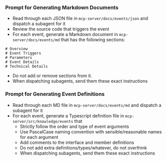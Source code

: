 ### Prompt for Generating Markdown Documents
- Read through each JSON file in `mcp-server/docs/events/json` and dispatch a subagent for it
- Review the source code that triggers the event
- For each event, generate a Markdown document in `mcp-server/docs/events/md` that has the following sections:
```
# Overview
# Event Triggers
# Parameters
# Event Details
# Technical Details
```
- Do not add or remove sections from it.
- When dispatching subagents, send them these exact instructions

### Prompt for Generating Event Definitions
- Read through each MD file in `mcp-server/docs/events/md` and dispatch a subagent for it
- For each event, generate a Typescript definition file in `mcp-server/src/knowledge/events` that
  - Strictly follow the order and type of event arguments
  - Use PascalCase naming convention with sensible/reasonable names for each argument
  - Add comments to the interface and member definitions
  - Do not add extra definitions/types/whatever, do not overthink
  - When dispatching subagents, send them these exact instructions